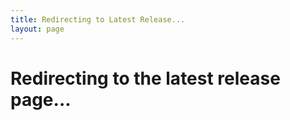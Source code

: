 ```yaml
---
title: Redirecting to Latest Release...
layout: page
---
```


<script setup>
if (typeof window !== 'undefined') {
  const owner = "CollapseLauncher";
  const repo = "Collapse";

  const fetchLatestReleaseUrl = async () => {
    try {
      const response = await fetch(`https://api.github.com/repos/${owner}/${repo}/releases`);
      const releases = await response.json();
      const latestRelease = releases.find(release => !release.prerelease);
      const latestReleaseUrl = latestRelease ? latestRelease.html_url : "#";
      window.open(latestReleaseUrl, "_blank");
      window.location.href = "/";
    } catch (error) {
      console.error("Error fetching latest release:", error);
      await delay(5000)
      window.location.href = "/";
    }
  };

  fetchLatestReleaseUrl();
}
</script>

# Redirecting to the latest release page...
